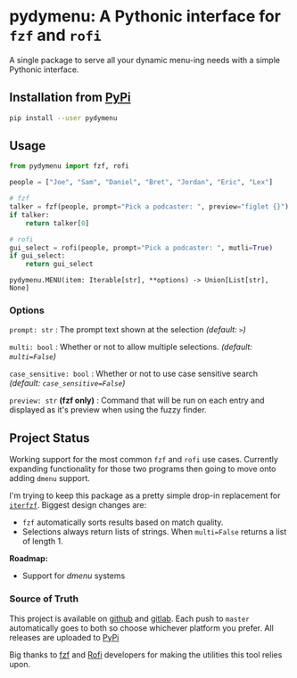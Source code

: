# pydymenu: A Pythonic interface for `fzf` and `rofi`

A single package to serve all your dynamic menu-ing needs with a simple Pythonic 
interface.

## Installation from [PyPi](https://pypi.org/project/pydymenu/)

```bash
pip install --user pydymenu
```

## Usage 

```python
from pydymenu import fzf, rofi

people = ["Joe", "Sam", "Daniel", "Bret", "Jordan", "Eric", "Lex"]

# fzf
talker = fzf(people, prompt="Pick a podcaster: ", preview="figlet {}")
if talker:
    return talker[0]

# rofi
gui_select = rofi(people, prompt="Pick a podcaster: ", mutli=True)
if gui_select:
    return gui_select
```

`pydymenu.MENU(item: Iterable[str], **options) -> Union[List[str], None]`

### Options

`prompt: str`
: The prompt text shown at the selection _(default: ` > `)_

`multi: bool`
: Whether or not to allow multiple selections. _(default: `multi=False`)_

`case_sensitive: bool`
: Whether or not to use case sensitive search _(default: `case_sensitive=False`)_

`preview: str` **(fzf only)**
: Command that will be run on each entry and displayed as it's preview when 
using the fuzzy finder.

## Project Status

Working support for the most common `fzf` and `rofi` use cases. Currently 
expanding functionality for those two programs then going to move onto adding 
`dmenu` support.

I'm trying to keep this package as a pretty simple drop-in replacement for 
[`iterfzf`](https://github.com/dahlia/iterfzf). Biggest design changes are:

- `fzf` automatically sorts results based on match quality.
- Selections always return lists of strings. When `multi=False` returns a list 
  of length 1.

**Roadmap:**

- Support for _dmenu_ systems

### Source of Truth

This project is available on [github](https://github.com/gikeymarcia/pydymenu) and
[gitlab](https://gitlab.com/gikeymarcia/pydymenu). Each push to `master` 
automatically goes to both so choose whichever platform you prefer. All releases 
are uploaded to [PyPi](https://pypi.org/project/pydymenu/) 

Big thanks to [fzf](https://github.com/junegunn/fzf) and [Rofi](https://github.com/davatorium/rofi) developers for making the utilities this tool relies upon.
